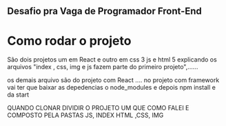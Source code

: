 ## Desafio pra Vaga de Programador Front-End
#  Como rodar o projeto
 São dois projetos um em React e outro em css 3 js e html 5 explicando os arquivos "index , css, img e js fazem parte do primeiro projeto",...... 
 
 os demais arquivo são do projeto com React .... no projeto  com framework vai ter que baixar as depedencias o node_modules e depois npm install e da start
 
 
 QUANDO CLONAR DIVIDIR O PROJETO UM  QUE COMO FALEI E COMPOSTO PELA PASTAS JS, INDEX HTML ,CSS, IMG 
 
